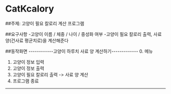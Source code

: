# CatKcalory

##주제: 고양이 필요 칼로리 계산 프로그램

 
##요구사항
   -고양이 이름 / 체중 / 나이 / 중성화 여부
   -고양이 필요 칼로리 출력, 사료 양(건사료 평균치로)을 계산해준다
   
   
##동작화면
------------고양이 하루치 사료 양 계산하기-------------
0. 메뉴 
1. 고양이 정보 입력 
2. 고양이 정보 출력 
3. 고양이 필요 칼로리 출력 -> 사료 양 계산 
3. 프로그램 종료 
-----------------------------------------------------
   
